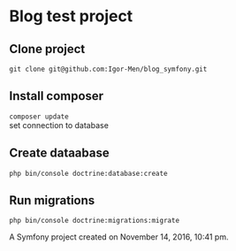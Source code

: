 Blog test project
==========

Clone project
------------
`git clone git@github.com:Igor-Men/blog_symfony.git`  

Install composer  
-------------
`composer update`  
set connection to database

Create dataabase
--------------
`php bin/console doctrine:database:create`

Run migrations
-------------
`php bin/console doctrine:migrations:migrate`



A Symfony project created on November 14, 2016, 10:41 pm.
